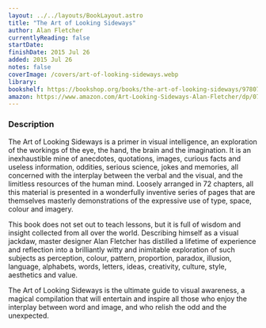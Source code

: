 ```yaml
---
layout: ../../layouts/BookLayout.astro
title: "The Art of Looking Sideways"
author: Alan Fletcher
currentlyReading: false
startDate: 
finishDate: 2015 Jul 26
added: 2015 Jul 26
notes: false
coverImage: /covers/art-of-looking-sideways.webp
library: 
bookshelf: https://bookshop.org/books/the-art-of-looking-sideways/9780714834498
amazon: https://www.amazon.com/Art-Looking-Sideways-Alan-Fletcher/dp/0714834491
---
```


### Description
The Art of Looking Sideways is a primer in visual intelligence, an exploration of the workings of the eye, the hand, the brain and the imagination. It is an inexhaustible mine of anecdotes, quotations, images, curious facts and useless information, oddities, serious science, jokes and memories, all concerned with the interplay between the verbal and the visual, and the limitless resources of the human mind. Loosely arranged in 72 chapters, all this material is presented in a wonderfully inventive series of pages that are themselves masterly demonstrations of the expressive use of type, space, colour and imagery.

This book does not set out to teach lessons, but it is full of wisdom and insight collected from all over the world. Describing himself as a visual jackdaw, master designer Alan Fletcher has distilled a lifetime of experience and reflection into a brilliantly witty and inimitable exploration of such subjects as perception, colour, pattern, proportion, paradox, illusion, language, alphabets, words, letters, ideas, creativity, culture, style, aesthetics and value.

The Art of Looking Sideways is the ultimate guide to visual awareness, a magical compilation that will entertain and inspire all those who enjoy the interplay between word and image, and who relish the odd and the unexpected.

<!-- ### Notes & Highlights -->
